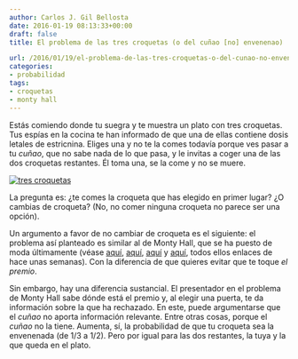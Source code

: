 ```yaml
---
author: Carlos J. Gil Bellosta
date: 2016-01-19 08:13:33+00:00
draft: false
title: El problema de las tres croquetas (o del cuñao [no] envenenao)

url: /2016/01/19/el-problema-de-las-tres-croquetas-o-del-cunao-no-envenenao/
categories:
- probabilidad
tags:
- croquetas
- monty hall
---
```


Estás comiendo donde tu suegra y te muestra un plato con tres croquetas. Tus espías en la cocina te han informado de que una de ellas contiene dosis letales de estricnina. Eliges una y no te la comes todavía porque ves pasar a tu _cuñao_, que no sabe nada de lo que pasa, y le invitas a coger una de las dos croquetas restantes. Él toma una, se la come y no se muere.

[![tres croquetas](/wp-uploads/2016/01/tres_croquetas.jpg)
](/wp-uploads/2016/01/tres_croquetas.jpg)

La pregunta es: ¿te comes la croqueta que has elegido en primer lugar? ¿O cambias de croqueta? (No, no comer ninguna croqueta no parece ser una opción).

Un argumento a favor de no cambiar de croqueta es el siguiente: el problema así planteado es similar al de Monty Hall, que se ha puesto de moda últimamente (véase [aquí](http://www.elconfidencial.com/alma-corazon-vida/2015-12-04/problema-monty-hall-matematicas-un-dos-tres_1112997/), [aquí](http://www.lavanguardia.com/vida/20151221/30955677439/solucion-problema-monty-hall.html), [aquí](http://nadaesgratis.es/pedro-rey-biel/pasatiempo-navideno-el-problema-de-las-3-puertas) y [aquí](https://twitter.com/kikollan/status/681822116044500992), todos ellos enlaces de hace unas semanas). Con la diferencia de que quieres evitar que te toque _el premio_.

Sin embargo, hay una diferencia sustancial. El presentador en el problema de Monty Hall sabe dónde está el premio y, al elegir una puerta, te da información sobre la que ha rechazado. En este, puede argumentarse que el _cuñao_ no aporta información relevante. Entre otras cosas, porque el _cuñao_ no la tiene. Aumenta, sí, la probabilidad de que tu croqueta sea la envenenada (de 1/3 a 1/2). Pero por igual para las dos restantes, la tuya y la que queda en el plato.
